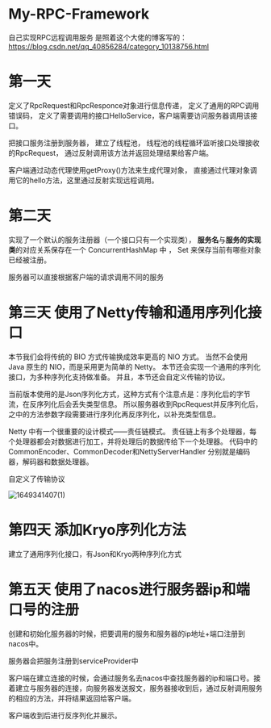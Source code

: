 # My-RPC-Framework
自己实现RPC远程调用服务
是照着这个大佬的博客写的：
https://blog.csdn.net/qq_40856284/category_10138756.html

# 第一天
定义了RpcRequest和RpcResponce对象进行信息传递，
定义了通用的RPC调用错误码，
定义了需要调用的接口HelloService，客户端需要访问服务器调用该接口。

把接口服务注册到服务器，
建立了线程池，
线程池的线程循环监听接口处理接收的RpcRequest，
通过反射调用该方法并返回处理结果给客户端。

客户端通过动态代理使用getProxy()方法来生成代理对象，
直接通过代理对象调用它的hello方法，这里通过反射实现远程调用。

# 第二天

实现了一个默认的服务注册器（一个接口只有一个实现类），
**服务名**与**服务的实现类**的对应关系保存在一个 ConcurrentHashMap 中  ，
Set 来保存当前有哪些对象已经被注册。
 
服务器可以直接根据客户端的请求调用不同的服务

# 第三天 使用了Netty传输和通用序列化接口

本节我们会将传统的 BIO 方式传输换成效率更高的 NIO 方式。
当然不会使用 Java 原生的 NIO，而是采用更为简单的 Netty。
本节还会实现一个通用的序列化接口，为多种序列化支持做准备。
并且，本节还会自定义传输的协议。

当前版本使用的是Json序列化方式，这种方式有个注意点是：序列化后的字节流，在反序列化后会丢失类型信息。
所以服务器收到RpcRequest并反序列化后，之中的方法参数字段需要进行序列化再反序列化，以补充类型信息。

Netty 中有一个很重要的设计模式——责任链模式。
责任链上有多个处理器，每个处理器都会对数据进行加工，并将处理后的数据传给下一个处理器。
代码中的 CommonEncoder、CommonDecoder和NettyServerHandler 分别就是编码器，解码器和数据处理器。

自定义了传输协议

![1649341407(1)](https://user-images.githubusercontent.com/63715941/162221858-84bbdbec-f444-4bb3-a53a-7ba29d34ddf0.png)



# 第四天 添加Kryo序列化方法

建立了通用序列化接口，有Json和Kryo两种序列化方式


# 第五天 使用了nacos进行服务器ip和端口号的注册

创建和初始化服务器的时候，把要调用的服务和服务器的ip地址+端口注册到nacos中。

服务器会把服务注册到serviceProvider中

客户端在建立连接的时候，会通过服务名去nacos中查找服务器的ip和端口号。接着建立与服务器的连接，向服务器发送报文，服务器接收到后，通过反射调用服务的相应的方法，并将结果返回给客户端。

客户端收到后进行反序列化并展示。

